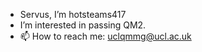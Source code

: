 - Servus, I’m hotsteams417
- I’m interested in passing QM2. 
- 📫 How to reach me: uclqmmg@ucl.ac.uk

<!---
hotsteams417/hotsteams417 is a ✨ special ✨ repository because its `README.md` (this file) appears on your GitHub profile.
You can click the Preview link to take a look at your changes.
--->
